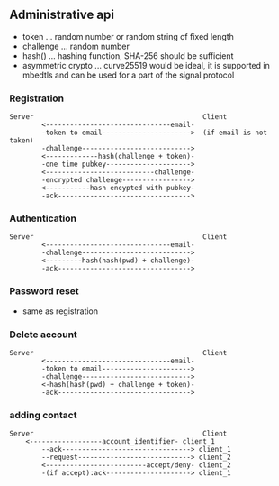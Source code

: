 ## Administrative api
* token ... random number or random string of fixed length
* challenge ... random number
* hash() ... hashing function, SHA-256 should be sufficient
* asymmetric crypto ... curve25519 would be ideal, it is supported in mbedtls and can be used for a part of the signal protocol

### Registration
```
Server                                          Client
        <-------------------------------email-
        -token to email---------------------->  (if email is not taken)
        -challenge--------------------------->
        <-------------hash(challenge + token)-
        -one time pubkey--------------------->
        <---------------------------challenge-
        -encrypted challenge----------------->
        <-----------hash encypted with pubkey-
        -ack--------------------------------->
```

### Authentication
```
Server                                          Client
        <-------------------------------email-
        -challenge--------------------------->
        <---------hash(hash(pwd) + challenge)-
        -ack--------------------------------->
```

### Password reset
* same as registration

### Delete account
```
Server                                          Client
        <-------------------------------email-
        -token to email---------------------->
        -challenge--------------------------->
        <-hash(hash(pwd) + challenge + token)-
        -ack--------------------------------->
```
### adding contact
```
Server                                          Client
	<------------------account_identifier- client_1
        --ack--------------------------------> client_1
        --request----------------------------> client_2
        <-------------------------accept/deny- client_2
        -(if accept):ack---------------------> client_1
